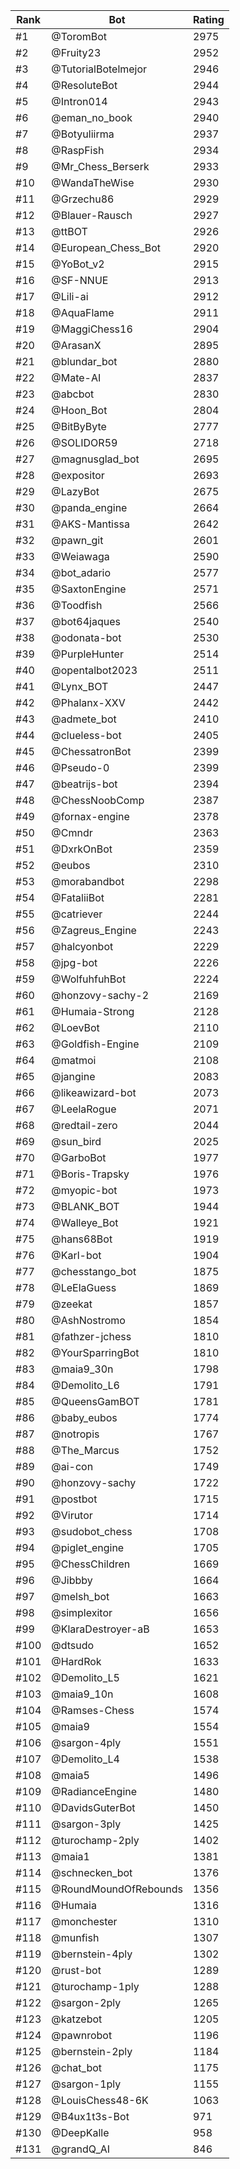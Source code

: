 Rank|Bot|Rating
---|---|---
#1|@ToromBot|2975
#2|@Fruity23|2952
#3|@TutorialBotelmejor|2946
#4|@ResoluteBot|2944
#5|@Intron014|2943
#6|@eman_no_book|2940
#7|@Botyuliirma|2937
#8|@RaspFish|2934
#9|@Mr_Chess_Berserk|2933
#10|@WandaTheWise|2930
#11|@Grzechu86|2929
#12|@Blauer-Rausch|2927
#13|@ttBOT|2926
#14|@European_Chess_Bot|2920
#15|@YoBot_v2|2915
#16|@SF-NNUE|2913
#17|@Lili-ai|2912
#18|@AquaFlame|2911
#19|@MaggiChess16|2904
#20|@ArasanX|2895
#21|@blundar_bot|2880
#22|@Mate-AI|2837
#23|@abcbot|2830
#24|@Hoon_Bot|2804
#25|@BitByByte|2777
#26|@SOLIDOR59|2718
#27|@magnusglad_bot|2695
#28|@expositor|2693
#29|@LazyBot|2675
#30|@panda_engine|2664
#31|@AKS-Mantissa|2642
#32|@pawn_git|2601
#33|@Weiawaga|2590
#34|@bot_adario|2577
#35|@SaxtonEngine|2571
#36|@Toodfish|2566
#37|@bot64jaques|2540
#38|@odonata-bot|2530
#39|@PurpleHunter|2514
#40|@opentalbot2023|2511
#41|@Lynx_BOT|2447
#42|@Phalanx-XXV|2442
#43|@admete_bot|2410
#44|@clueless-bot|2405
#45|@ChessatronBot|2399
#46|@Pseudo-0|2399
#47|@beatrijs-bot|2394
#48|@ChessNoobComp|2387
#49|@fornax-engine|2378
#50|@Cmndr|2363
#51|@DxrkOnBot|2359
#52|@eubos|2310
#53|@morabandbot|2298
#54|@FataliiBot|2281
#55|@catriever|2244
#56|@Zagreus_Engine|2243
#57|@halcyonbot|2229
#58|@jpg-bot|2226
#59|@WolfuhfuhBot|2224
#60|@honzovy-sachy-2|2169
#61|@Humaia-Strong|2128
#62|@LoevBot|2110
#63|@Goldfish-Engine|2109
#64|@matmoi|2108
#65|@jangine|2083
#66|@likeawizard-bot|2073
#67|@LeelaRogue|2071
#68|@redtail-zero|2044
#69|@sun_bird|2025
#70|@GarboBot|1977
#71|@Boris-Trapsky|1976
#72|@myopic-bot|1973
#73|@BLANK_BOT|1944
#74|@Walleye_Bot|1921
#75|@hans68Bot|1919
#76|@Karl-bot|1904
#77|@chesstango_bot|1875
#78|@LeElaGuess|1869
#79|@zeekat|1857
#80|@AshNostromo|1854
#81|@fathzer-jchess|1810
#82|@YourSparringBot|1810
#83|@maia9_30n|1798
#84|@Demolito_L6|1791
#85|@QueensGamBOT|1781
#86|@baby_eubos|1774
#87|@notropis|1767
#88|@The_Marcus|1752
#89|@ai-con|1749
#90|@honzovy-sachy|1722
#91|@postbot|1715
#92|@Virutor|1714
#93|@sudobot_chess|1708
#94|@piglet_engine|1705
#95|@ChessChildren|1669
#96|@Jibbby|1664
#97|@melsh_bot|1663
#98|@simplexitor|1656
#99|@KlaraDestroyer-aB|1653
#100|@dtsudo|1652
#101|@HardRok|1633
#102|@Demolito_L5|1621
#103|@maia9_10n|1608
#104|@Ramses-Chess|1574
#105|@maia9|1554
#106|@sargon-4ply|1551
#107|@Demolito_L4|1538
#108|@maia5|1496
#109|@RadianceEngine|1480
#110|@DavidsGuterBot|1450
#111|@sargon-3ply|1425
#112|@turochamp-2ply|1402
#113|@maia1|1381
#114|@schnecken_bot|1376
#115|@RoundMoundOfRebounds|1356
#116|@Humaia|1316
#117|@monchester|1310
#118|@munfish|1307
#119|@bernstein-4ply|1302
#120|@rust-bot|1289
#121|@turochamp-1ply|1288
#122|@sargon-2ply|1265
#123|@katzebot|1205
#124|@pawnrobot|1196
#125|@bernstein-2ply|1184
#126|@chat_bot|1175
#127|@sargon-1ply|1155
#128|@LouisChess48-6K|1063
#129|@B4ux1t3s-Bot|971
#130|@DeepKalle|958
#131|@grandQ_AI|846
